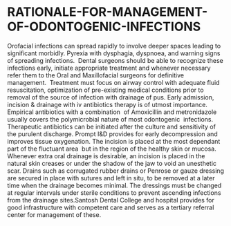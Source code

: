 # RATIONALE-FOR-MANAGEMENT-OF-ODONTOGENIC-INFECTIONS
Orofacial infections can spread rapidly to involve deeper spaces leading to significant morbidly. Pyrexia with dysphagia, dyspnoea, and warning signs of spreading infections. ​ Dental surgeons should be able to recognize these infections early, initiate appropriate treatment and whenever necessary refer them to the Oral and Maxillofacial surgeons for definitive ​ management. ​ Treatment must focus on airway control with adequate fluid resuscitation, optimization of pre-existing medical conditions prior to removal of the source of infection with drainage of pus. Early admission, incision &amp; drainage with iv antibiotics therapy is of utmost importance.​ Empirical antibiotics with a combination ​ of Amoxicillin and metronidazole usually covers the polymicrobial nature of most odontogenic ​ infections. Therapeutic antibiotics can be initiated after the culture and sensitivity of the purulent discharge.​ Prompt I&amp;D provides for early decompression and improves tissue oxygenation. The incision is placed at the most dependant part of the fluctuant area ​ but in the region of the healthy skin or mucosa. Whenever extra oral drainage is desirable, an incision is placed in the natural skin creases or under the shadow of the jaw to void an unesthetic scar.​ Drains such as corrugated rubber drains or Penrose or gauze dressing are secured in place with sutures and left in situ, to be removed at a later time when the drainage becomes minimal. The dressings must be changed at regular intervals under sterile conditions to prevent ascending infections from the drainage sites.​   Santosh Dental College and hospital provides for good infrastructure with competent care and serves as a tertiary referral center for management of these.

